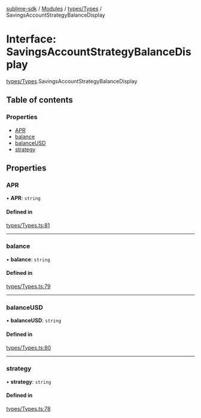 [sublime-sdk](../README.md) / [Modules](../modules.md) / [types/Types](../modules/types_Types.md) / SavingsAccountStrategyBalanceDisplay

# Interface: SavingsAccountStrategyBalanceDisplay

[types/Types](../modules/types_Types.md).SavingsAccountStrategyBalanceDisplay

## Table of contents

### Properties

- [APR](types_Types.SavingsAccountStrategyBalanceDisplay.md#apr)
- [balance](types_Types.SavingsAccountStrategyBalanceDisplay.md#balance)
- [balanceUSD](types_Types.SavingsAccountStrategyBalanceDisplay.md#balanceusd)
- [strategy](types_Types.SavingsAccountStrategyBalanceDisplay.md#strategy)

## Properties

### APR

• **APR**: `string`

#### Defined in

[types/Types.ts:81](https://github.com/akshay111meher/sublime-sdk/blob/06a64cf/src/types/Types.ts#L81)

___

### balance

• **balance**: `string`

#### Defined in

[types/Types.ts:79](https://github.com/akshay111meher/sublime-sdk/blob/06a64cf/src/types/Types.ts#L79)

___

### balanceUSD

• **balanceUSD**: `string`

#### Defined in

[types/Types.ts:80](https://github.com/akshay111meher/sublime-sdk/blob/06a64cf/src/types/Types.ts#L80)

___

### strategy

• **strategy**: `string`

#### Defined in

[types/Types.ts:78](https://github.com/akshay111meher/sublime-sdk/blob/06a64cf/src/types/Types.ts#L78)
